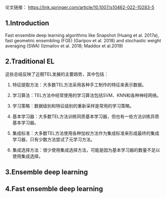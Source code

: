 

论文链接： https://link.springer.com/article/10.1007/s10462-022-10283-5 


## 1.Introduction 
 Fast ensemble deep learning  algorithms like Snapshot (Huang et al. 2017a), fast geometric ensembling (FGE) (Garipov 
et al. 2018) and stochastic weight averaging (SWA) (Izmailov et al. 2018; Maddox et al.2019) 


## 2.Traditional EL

这些总结反映了近期TEL发展的主要趋势，其中包括：

1. 特征提取方法：大多数TEL方法采用各种手工制作的特征来表示数据。
    
2. 学习算法：TEL方法中经常使用的学习算法包括SVM、KNN和各种神经网络。
    
3. 学习策略：数据级别和特征级别的重新采样是常用的学习策略。
    
4. 基本学习器：大多数TEL方法训练同质基本学习器，但也有一些方法训练异质基本学习器。
    
5. 集成标准：大多数TEL方法使用各种加权方法作为集成标准来形成最终的集成学习器，只有少数方法尝试了元学习方法。
    
6. 集成选择方法：很少使用集成选择方法，可能是因为基本学习器的数量不足以使用集成选择。

## 3.Ensemble deep learning

## 4.Fast ensemble deep learning
